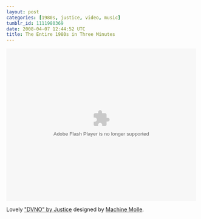 ```yaml
---
layout: post
categories: [1980s, justice, video, music]
tumblr_id: 1111980369
date: 2008-04-07 12:44:52 UTC
title: The Entire 1980s in Three Minutes
---
```


<embed src="http://lads.myspace.com/videos/vplayer.swf" flashvars="m=29486720&v=2&type=video" type="application/x-shockwave-flash" width="500" height="402"></embed>

Lovely <a href="http://myspacetv.com/index.cfm?fuseaction=vids.individual&videoid=29486720">"DVNO" by Justice</a> designed by <a href="http://machinemolle.com/">Machine Molle</a>.


